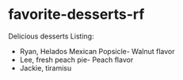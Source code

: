 # favorite-desserts-rf

Delicious desserts
Listing:
- Ryan, Helados Mexican Popsicle- Walnut flavor
- Lee, fresh peach pie- Peach flavor
- Jackie, tiramisu

